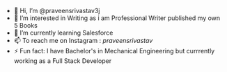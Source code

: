- 👋 Hi, I’m @praveensrivastav3j
- 👀 I’m interested in Writing as i am Professional Writer published my own 5 Books
- 🌱 I’m currently learning Salesforce
- 📫 To reach me on Instagram : _praveensrivastav_ 
- ⚡ Fun fact: I have Bachelor's in Mechanical Engineering but currrently working as a Full Stack Developer

<!---
praveensrivastav3j/praveensrivastav3j is a ✨ special ✨ repository because its `README.md` (this file) appears on your GitHub profile.
You can click the Preview link to take a look at your changes.
--->

